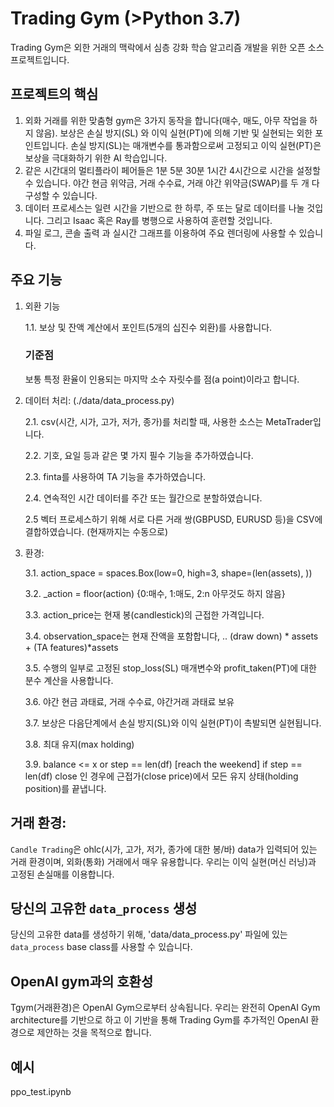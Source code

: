 # Trading Gym (>Python 3.7)
Trading Gym은 외한 거래의 맥락에서 심층 강화 학습 알고리즘 개발을 위한 오픈 소스 프로젝트입니다.
## 프로젝트의 핵심
1. 외화 거래를 위한 맞춤형 gym은 3가지 동작을 합니다(매수, 매도, 아무 작업을 하지 않음). 보상은 손실 방지(SL) 와 이익 실현(PT)에 의해 기반 및 실현되는 외한 포인트입니다. 손실 방지(SL)는 매개변수를 통과함으로써 고정되고 이익 실현(PT)은 보상을 극대화하기 위한 AI 학습입니다.
2. 같은 시간대의 멀티플라이 페어들은 1분 5분 30분 1시간 4시간으로 시간을 설정할 수 있습니다. 야간 현금 위약금, 거래 수수료, 거래 야간 위약금(SWAP)를 두 개 다 구성할 수 있습니다.
3. 데이터 프로세스는 일련 시간을 기반으로 한 하루, 주 또는 달로 데이터를 나눌 것입니다. 그리고 Isaac 혹은 Ray를 병행으로 사용하여 훈련할 것입니다.
4. 파일 로그, 콘솔 출력 과 실시간 그래프를 이용하여 주요 렌더링에 사용할 수 있습니다.

##  주요 기능
1. 외환 기능
    
    1.1.  보상 및 잔액 계산에서 포인트(5개의 십진수 외환)를 사용합니다. 
    ### 기준점
    보통 특정 환율이 인용되는 마지막 소수 자릿수를 점(a point)이라고 합니다.	
       
2. 데이터 처리: (./data/data_process.py)
    
    2.1. csv(시간, 시가, 고가, 저가, 종가)를 처리할 때, 사용한 소스는 MetaTrader입니다.
    
    2.2. 기호, 요일 등과 같은 몇 가지 필수 기능을 추가하였습니다.
    
    2.3. finta를 사용하여 TA 기능을 추가하였습니다.
    
    2.4. 연속적인 시간 데이터를 주간 또는 월간으로 분할하였습니다.
    
    2.5 벡터 프로세스하기 위해 서로 다른 거래 쌍(GBPUSD, EURUSD 등)을 CSV에 결합하였습니다. (현재까지는 수동으로)
3. 환경:
    
    3.1. action_space = spaces.Box(low=0, high=3, shape=(len(assets), ))
    
    3.2. _action = floor(action) {0:매수, 1:매도, 2:n 아무것도 하지 않음}
    
    3.3. action_price는 현재 봉(candlestick)의 근접한 가격입니다.
    
    3.4. observation_space는 현재 잔액을 포함합니다, .. (draw down) * assets + (TA features)*assets
    
    3.5. 수행의 일부로 고정된 stop_loss(SL) 매개변수와 profit_taken(PT)에 대한 분수 계산을 사용합니다. 
    
    3.6. 야간 현금 과태료, 거래 수수료, 야간거래 과태료 보유 
    
    3.7. 보상은 다음단계에서 손실 방지(SL)와 이익 실현(PT)이 촉발되면 실현됩니다.
    
    3.8. 최대 유지(max holding)
    
    3.9. balance <= x  or step == len(df)  [reach the weekend]
        if step == len(df) close 인 경우에 근접가(close price)에서 모든 유지 상태(holding position)를 끝냅니다.

## 거래 환경:

`Candle Trading`은 ohlc(시가, 고가, 저가, 종가에 대한 봉/바) data가 입력되어 있는 거래 환경이며, 외화(통화) 거래에서 매우 유용합니다. 우리는 이익 실현(머신 러닝)과 고정된 손실매를 이용합니다. 

## 당신의 고유한 `data_process` 생성

당신의 고유한 data를 생성하기 위해, 'data/data_process.py' 파일에 있는  `data_process` base class를 사용할 수 있습니다.

## OpenAI gym과의 호환성

Tgym(거래환경)은 OpenAI Gym으로부터 상속됩니다. 우리는 완전히 OpenAI Gym architecture를 기반으로 하고 이 기반을 통해 Trading Gym를 추가적인 OpenAI 환경으로 제안하는 것을 목적으로 합니다.

## 예시
ppo_test.ipynb
